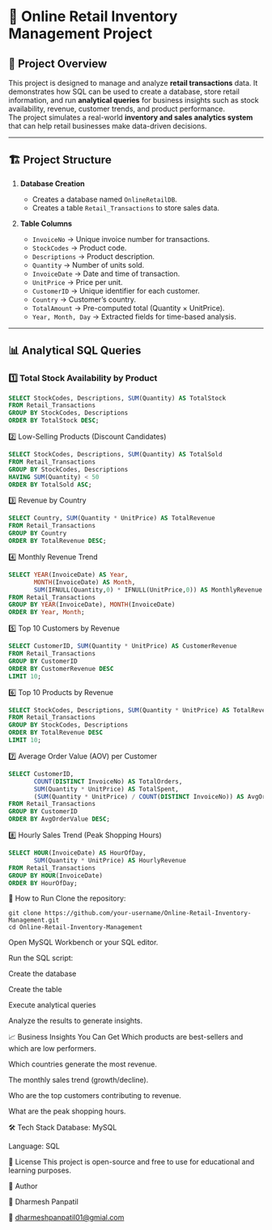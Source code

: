 # 🛒 Online Retail Inventory Management Project  

## 📌 Project Overview  
This project is designed to manage and analyze **retail transactions** data. It demonstrates how SQL can be used to create a database, store retail information, and run **analytical queries** for business insights such as stock availability, revenue, customer trends, and product performance.  
The project simulates a real-world **inventory and sales analytics system** that can help retail businesses make data-driven decisions.  

---

## 🏗️ Project Structure  

1. **Database Creation**  
   - Creates a database named `OnlineRetailDB`.  
   - Creates a table `Retail_Transactions` to store sales data.  

2. **Table Columns**  
   - `InvoiceNo` → Unique invoice number for transactions.  
   - `StockCodes` → Product code.  
   - `Descriptions` → Product description.  
   - `Quantity` → Number of units sold.  
   - `InvoiceDate` → Date and time of transaction.  
   - `UnitPrice` → Price per unit.  
   - `CustomerID` → Unique identifier for each customer.  
   - `Country` → Customer’s country.  
   - `TotalAmount` → Pre-computed total (Quantity × UnitPrice).  
   - `Year, Month, Day` → Extracted fields for time-based analysis.  

---

## 📊 Analytical SQL Queries  

### 1️⃣ Total Stock Availability by Product  
```sql
SELECT StockCodes, Descriptions, SUM(Quantity) AS TotalStock
FROM Retail_Transactions
GROUP BY StockCodes, Descriptions
ORDER BY TotalStock DESC;
```

2️⃣ Low-Selling Products (Discount Candidates)
```sql
SELECT StockCodes, Descriptions, SUM(Quantity) AS TotalSold
FROM Retail_Transactions
GROUP BY StockCodes, Descriptions
HAVING SUM(Quantity) < 50
ORDER BY TotalSold ASC;
```

3️⃣ Revenue by Country
```sql
SELECT Country, SUM(Quantity * UnitPrice) AS TotalRevenue
FROM Retail_Transactions
GROUP BY Country
ORDER BY TotalRevenue DESC;
```

4️⃣ Monthly Revenue Trend
```sql
SELECT YEAR(InvoiceDate) AS Year,
       MONTH(InvoiceDate) AS Month,
       SUM(IFNULL(Quantity,0) * IFNULL(UnitPrice,0)) AS MonthlyRevenue
FROM Retail_Transactions
GROUP BY YEAR(InvoiceDate), MONTH(InvoiceDate)
ORDER BY Year, Month;
```

5️⃣ Top 10 Customers by Revenue
```sql
SELECT CustomerID, SUM(Quantity * UnitPrice) AS CustomerRevenue
FROM Retail_Transactions
GROUP BY CustomerID
ORDER BY CustomerRevenue DESC
LIMIT 10;
```

6️⃣ Top 10 Products by Revenue
```sql
SELECT StockCodes, Descriptions, SUM(Quantity * UnitPrice) AS TotalRevenue
FROM Retail_Transactions
GROUP BY StockCodes, Descriptions
ORDER BY TotalRevenue DESC
LIMIT 10;
```

7️⃣ Average Order Value (AOV) per Customer
```sql
SELECT CustomerID,
       COUNT(DISTINCT InvoiceNo) AS TotalOrders,
       SUM(Quantity * UnitPrice) AS TotalSpent,
       (SUM(Quantity * UnitPrice) / COUNT(DISTINCT InvoiceNo)) AS AvgOrderValue
FROM Retail_Transactions
GROUP BY CustomerID
ORDER BY AvgOrderValue DESC;
```

8️⃣ Hourly Sales Trend (Peak Shopping Hours)
```sql
SELECT HOUR(InvoiceDate) AS HourOfDay,
       SUM(Quantity * UnitPrice) AS HourlyRevenue
FROM Retail_Transactions
GROUP BY HOUR(InvoiceDate)
ORDER BY HourOfDay;
```

🚀 How to Run
Clone the repository:
```
git clone https://github.com/your-username/Online-Retail-Inventory-Management.git
cd Online-Retail-Inventory-Management
```
Open MySQL Workbench or your SQL editor.

Run the SQL script:

Create the database

Create the table

Execute analytical queries

Analyze the results to generate insights.

📈 Business Insights You Can Get
Which products are best-sellers and which are low performers.

Which countries generate the most revenue.

The monthly sales trend (growth/decline).

Who are the top customers contributing to revenue.

What are the peak shopping hours.

🛠️ Tech Stack
Database: MySQL

Language: SQL

📜 License
This project is open-source and free to use for educational and learning purposes.

📝 Author

👤 Dharmesh Panpatil

📧 dharmeshpanpatil01@gmial.com
